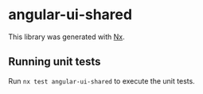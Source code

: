 # angular-ui-shared

This library was generated with [Nx](https://nx.dev).

## Running unit tests

Run `nx test angular-ui-shared` to execute the unit tests.

